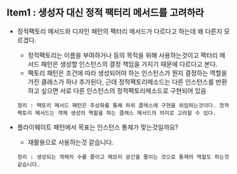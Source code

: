 ## Item1 : 생성자 대신 정적 팩터리 메서드를 고려하라 
- 정적팩토리 메서드와 디자인 패턴의 팩터리 메서드가 다르다고 하는데 왜 다른지 모르겠다. 
    - 정적팩토리는 이름을 부여하거나 등의 목적을 위해 사용하는것이고 팩터리 메서드 패턴은 생성할 인스턴스의 결정 책임을 가지기 때문에 다르다고 본다.
    - 팩토리 패턴은 조건에 따라 생성되어야 하는 인스턴스가 뭔지 결정하는 역할을 가진 클래스가 하나 추가된다, 근데 정적팩토리메소드는 다른 인스턴스를 반환하고 싶으면 서로 다른 인스턴스의 정적팩토리메소드로 구현되어 있음
    
    `정리 : 팩토리 메서드 패턴은 추상화를 통해 하위 클래스에 구현을 위임하는것이다. 정적 팩토리 메서드는 객체 생성의 역할을 하는 클래스 메서드의 의미로 고려할 수 있다.`

- 플라이웨이트 패턴에서 목표는 인스턴스 통제가 맞는것일까요?
    - 재활용으로 사용하는것 같습니다.

    `정리 : 생성되는 객체의 수를 줄이고 메모리 공간을 줄이는 것으로 통제의 역할도 하는것 같습니다.`


